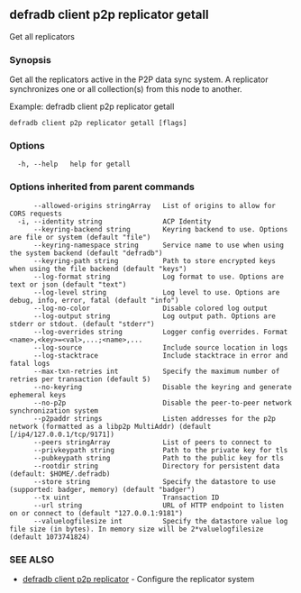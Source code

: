 ## defradb client p2p replicator getall

Get all replicators

### Synopsis

Get all the replicators active in the P2P data sync system.
A replicator synchronizes one or all collection(s) from this node to another.

Example:
  defradb client p2p replicator getall
  		

```
defradb client p2p replicator getall [flags]
```

### Options

```
  -h, --help   help for getall
```

### Options inherited from parent commands

```
      --allowed-origins stringArray   List of origins to allow for CORS requests
  -i, --identity string               ACP Identity
      --keyring-backend string        Keyring backend to use. Options are file or system (default "file")
      --keyring-namespace string      Service name to use when using the system backend (default "defradb")
      --keyring-path string           Path to store encrypted keys when using the file backend (default "keys")
      --log-format string             Log format to use. Options are text or json (default "text")
      --log-level string              Log level to use. Options are debug, info, error, fatal (default "info")
      --log-no-color                  Disable colored log output
      --log-output string             Log output path. Options are stderr or stdout. (default "stderr")
      --log-overrides string          Logger config overrides. Format <name>,<key>=<val>,...;<name>,...
      --log-source                    Include source location in logs
      --log-stacktrace                Include stacktrace in error and fatal logs
      --max-txn-retries int           Specify the maximum number of retries per transaction (default 5)
      --no-keyring                    Disable the keyring and generate ephemeral keys
      --no-p2p                        Disable the peer-to-peer network synchronization system
      --p2paddr strings               Listen addresses for the p2p network (formatted as a libp2p MultiAddr) (default [/ip4/127.0.0.1/tcp/9171])
      --peers stringArray             List of peers to connect to
      --privkeypath string            Path to the private key for tls
      --pubkeypath string             Path to the public key for tls
      --rootdir string                Directory for persistent data (default: $HOME/.defradb)
      --store string                  Specify the datastore to use (supported: badger, memory) (default "badger")
      --tx uint                       Transaction ID
      --url string                    URL of HTTP endpoint to listen on or connect to (default "127.0.0.1:9181")
      --valuelogfilesize int          Specify the datastore value log file size (in bytes). In memory size will be 2*valuelogfilesize (default 1073741824)
```

### SEE ALSO

* [defradb client p2p replicator](defradb_client_p2p_replicator.md)	 - Configure the replicator system

